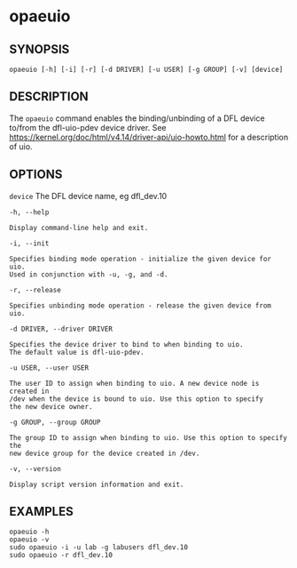 # opaeuio #

## SYNOPSIS ##

`opaeuio [-h] [-i] [-r] [-d DRIVER] [-u USER] [-g GROUP] [-v] [device]`

## DESCRIPTION ##

The ```opaeuio``` command enables the binding/unbinding of a DFL device
to/from the dfl-uio-pdev device driver.
See https://kernel.org/doc/html/v4.14/driver-api/uio-howto.html for a
description of uio.

## OPTIONS ##

`device`
    The DFL device name, eg dfl_dev.10

`-h, --help`

    Display command-line help and exit.

`-i, --init`

    Specifies binding mode operation - initialize the given device for uio.
    Used in conjunction with -u, -g, and -d.

`-r, --release`

    Specifies unbinding mode operation - release the given device from uio.

`-d DRIVER, --driver DRIVER`

    Specifies the device driver to bind to when binding to uio.
    The default value is dfl-uio-pdev.

`-u USER, --user USER`

    The user ID to assign when binding to uio. A new device node is created in
    /dev when the device is bound to uio. Use this option to specify
    the new device owner.

`-g GROUP, --group GROUP`

    The group ID to assign when binding to uio. Use this option to specify the
    new device group for the device created in /dev.

`-v, --version`

    Display script version information and exit.

## EXAMPLES ##

`opaeuio -h`<br>
`opaeuio -v`<br>
`sudo opaeuio -i -u lab -g labusers dfl_dev.10`<br>
`sudo opaeuio -r dfl_dev.10`
